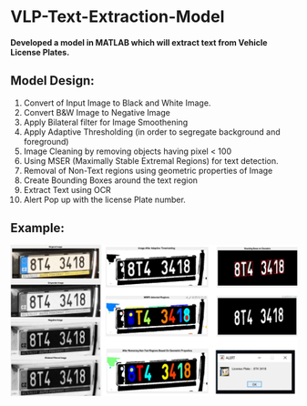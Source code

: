 # VLP-Text-Extraction-Model

####  Developed a model in MATLAB which will extract text from Vehicle License Plates.

## Model Design:

1. Convert of Input Image to Black and White Image.
2. Convert B&W Image to Negative Image
3. Apply Bilateral filter for Image Smoothening
4. Apply Adaptive Thresholding (in order to segregate background and foreground)
5. Image Cleaning by removing objects having pixel < 100
6. Using MSER (Maximally Stable Extremal Regions) for text detection.
7. Removal of Non-Text regions using geometric properties of Image
8. Create Bounding Boxes around the text region
9. Extract Text using OCR
10. Alert Pop up with the license Plate number.

## Example:

![Example.jpg](Example.JPG)
